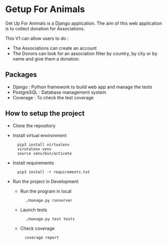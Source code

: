 # Getup For Animals 
Get Up For Animals is a Django application. The aim of this web application 
is to collect donation for Associations.

This V1 can allow users to do : 

 - The Associations can create an account
 - The Donors can look for an association filter by country, by city or 
by name and give them a donation.


## Packages

* Django : Python framework to build web app and manage the tests
* PostgreSQL : Database management system
* Coverage : To check the test coverage

## How to setup the project 
* Clone the repository 
* Install virtual environment

        pip3 install virtualenv
        virutalenv venv
        source venv/bin/activate
* Install requirements

        pip3 install -r requirements.txt
    

* Run the project in Development
    
    - Run the program in local
    
            ./manage.py runserver
            
    - Launch tests 

            ./manage.py test tests
            
    - Check coverage 
            
            coverage report
            
